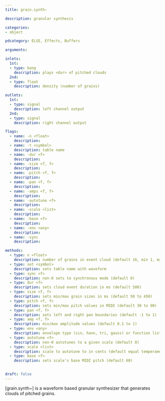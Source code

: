 ```yaml
---
title: grain.synth~

description: granular synthesis

categories:
- object

pdcategory: ELSE, Effects, Buffers

arguments:

inlets:
  1st:
  - type: bang
    description: plays <dur> of pitched clouds
  2nd:
  - type: float
    description: density (number of grains)

outlets:
  1st:
  - type: signal
    description: left channel output
  2nd:
  - type: signal
    description: right channel output

flags:
  - name: -n <float>
    description: 
  - name: -t <symbol>
    description: table name
  - name: -dur <f>
    description: 
  - name: -size <f, f>
    description: 
  - name: -pitch <f, f>
    description: 
  - name: -pan <f, f>
    description: 
  - name: -amps <f, f>
    description: 
  - name: -autotune <f>
    description: 
  - name: -scale <list>
    description: 
  - name: -base <f>
    description: 
  - name: -env <any>
    description: 
  - name: -sync
    description: 

methods:
  - type: n <float>
    description: number of grains in event cloud (default 16, min 1, max 256)
  - type: set <symbol>
    description: sets table name with waveform
  - type: sync <f>
    description: non-0 sets to synchronous mode (default 0)
  - type: dur <f>
    description: sets cloud event duration in ms (default 500)
  - type: size <f, f>
    description: sets min/max grain sizes in ms (default 50 to 450)
  - type: pitch <f, f>
    description: sets min/max pitch values in MIDI (default 30 to 90)
  - type: pan <f, f>
    description: sets left and right pan boundaries (default -1 to 1)
  - type: amp <f, f>
    description: min/max amplitude values (default 0.1 to 1)
  - type: env <any>
    description: envelope type (sin, hann, tri, gauss) or function list
  - type: autotune <f>
    description: non-0 autotunes to a given scale (default 0)
  - type: scale <list>
    description: scale to autotune to in cents (default equal temperament)
  - type: base <f>
    description: sets scale's base MIDI pitch (default 60)
    

draft: false
---
```


[grain.synth~] is a waveform based granular synthesizer that generates clouds of pitched grains.

